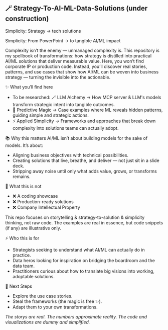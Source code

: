 ## 🪄 Strategy-To-AI-ML-Data-Solutions (under construction)
Simplicity: Strategy → tech solutions

Simplicity: From PowerPoint → to tangible AI/ML impact

Complexity isn’t the enemy — unmanaged complexity is. This repository is my spellbook of transformations: how strategy is distilled into practical AI/ML solutions that deliver measurable value.
Here, you won’t find corporate IP or production code. Instead, you’ll discover real stories, patterns, and use cases that show how AI/ML can be woven into business strategy — turning the invisible into the actionable.

✨ What you’ll find here
- To be researched: 🪄 LLM Alchemy → How MCP server & LLM's models transform strategic intent into tangible outcomes.
- 🔮 Predictive Magic → Case examples where ML reveals hidden patterns, guiding simple and strategic actions.
- ⚡ Applied Simplicity → Frameworks and approaches that break down complexity into solutions teams can actually adopt.

📚 Why this matters
AI/ML isn’t about building models for the sake of models. It’s about:
- Aligning business objectives with technical possibilities.
- Creating solutions that live, breathe, and deliver — not just sit in a slide deck.
- Stripping away noise until only what adds value, grows, or transforms remains.

🚫 What this is not
- ❌ A coding showcase
- ❌ Production-ready solutions
- ❌ Company Intellectual Property

This repo focuses on storytelling & strategy-to-solution & simplicity thinking, not raw code. The examples are real in essence, but code snippets (if any) are illustrative only.

⚡ Who this is for
- Strategists seeking to understand what AI/ML can actually do in practice.
- Data heros looking for inspiration on bridging the boardroom and the data team.
- Practitioners curious about how to translate big visions into working, adoptable solutions.

🧭 Next Steps
- Explore the use case stories.
- Steal the frameworks (the magic is free ✨).
- Adapt them to your own transformations.

*The storys are real. The numbers approximate reality. The code and visualizations are dummy and simplified.*
